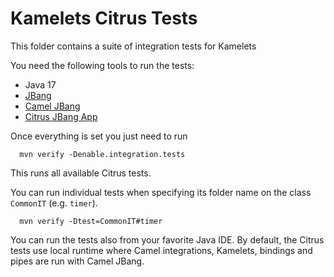 # Kamelets Citrus Tests

This folder contains a suite of integration tests for Kamelets

You need the following tools to run the tests:
- Java 17
- [JBang](https://www.jbang.dev/)
- [Camel JBang](https://camel.apache.org/manual/camel-jbang.html)
- [Citrus JBang App](https://citrusframework.org/citrus/reference/html/index.html#runtime-jbang-install)

Once everything is set you just need to run

```console
  mvn verify -Denable.integration.tests
```

This runs all available Citrus tests.

You can run individual tests when specifying its folder name on the class `CommonIT` (e.g. `timer`).

```console
  mvn verify -Dtest=CommonIT#timer
```

You can run the tests also from your favorite Java IDE.
By default, the Citrus tests use local runtime where Camel integrations, Kamelets, bindings and pipes are run with Camel JBang.
